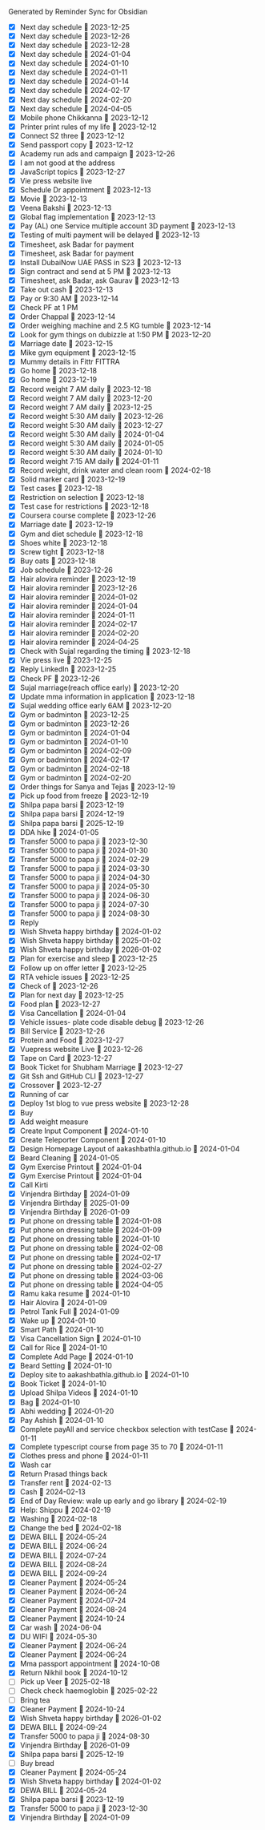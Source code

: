 Generated by Reminder Sync for Obsidian

- [x] Next day schedule 📅 2023-12-25
- [x] Next day schedule 📅 2023-12-26
- [x] Next day schedule 📅 2023-12-28
- [x] Next day schedule 📅 2024-01-04
- [x] Next day schedule 📅 2024-01-10
- [x] Next day schedule 📅 2024-01-11
- [x] Next day schedule 📅 2024-01-14
- [x] Next day schedule 📅 2024-02-17
- [x] Next day schedule 📅 2024-02-20
- [x] Next day schedule 📅 2024-04-05
- [x] Mobile phone Chikkanna 📅 2023-12-12
- [x] Printer print rules of my life 📅 2023-12-12
- [x] Connect S2 three 📅 2023-12-12
- [x] Send passport copy 📅 2023-12-12
- [x] Academy run ads and campaign 📅 2023-12-26
- [x] I am not good at the address
- [x] JavaScript topics 📅 2023-12-27
- [x] Vie press website live
- [x] Schedule Dr appointment 📅 2023-12-13
- [x] Movie 📅 2023-12-13
- [x] Veena Bakshi 📅 2023-12-13
- [x] Global flag implementation 📅 2023-12-13
- [x] Pay (AL) one Service multiple account 3D payment 📅 2023-12-13
- [x] Testing of multi payment will be delayed 📅 2023-12-13
- [x] Timesheet, ask Badar for payment
- [x] Timesheet, ask Badar for payment
- [x] Install DubaiNow UAE PASS in S23 📅 2023-12-13
- [x] Sign contract and send at 5 PM 📅 2023-12-13
- [x] Timesheet, ask Badar, ask Gaurav 📅 2023-12-13
- [x] Take out cash 📅 2023-12-13
- [x] Pay or 9:30 AM 📅 2023-12-14
- [x] Check PF at 1 PM
- [x] Order Chappal 📅 2023-12-14
- [x] Order weighing machine and 2.5 KG tumble 📅 2023-12-14
- [x] Look for gym things on dubizzle at 1:50 PM 📅 2023-12-20
- [x] Marriage date 📅 2023-12-15
- [x] Mike gym equipment 📅 2023-12-15
- [x] Mummy details in Fittr FITTRA
- [x] Go home 📅 2023-12-18
- [x] Go home 📅 2023-12-19
- [x] Record weight 7 AM daily 📅 2023-12-18
- [x] Record weight 7 AM daily 📅 2023-12-20
- [x] Record weight 7 AM daily 📅 2023-12-25
- [x] Record weight 5:30 AM daily 📅 2023-12-26
- [x] Record weight 5:30 AM daily 📅 2023-12-27
- [x] Record weight 5:30 AM daily 📅 2024-01-04
- [x] Record weight 5:30 AM daily 📅 2024-01-05
- [x] Record weight 5:30 AM daily 📅 2024-01-10
- [x] Record weight 7:15 AM daily 📅 2024-01-11
- [x] Record weight, drink water and clean room 📅 2024-02-18
- [x] Solid marker card 📅 2023-12-19
- [x] Test cases 📅 2023-12-18
- [x] Restriction on selection 📅 2023-12-18
- [x] Test case for restrictions 📅 2023-12-18
- [x] Coursera course complete 📅 2023-12-26
- [x] Marriage date 📅 2023-12-19
- [x] Gym and diet schedule 📅 2023-12-18
- [x] Shoes white 📅 2023-12-18
- [x] Screw tight 📅 2023-12-18
- [x] Buy oats 📅 2023-12-18
- [x] Job schedule 📅 2023-12-26
- [x] Hair alovira reminder 📅 2023-12-19
- [x] Hair alovira reminder 📅 2023-12-26
- [x] Hair alovira reminder 📅 2024-01-02
- [x] Hair alovira reminder 📅 2024-01-04
- [x] Hair alovira reminder 📅 2024-01-11
- [x] Hair alovira reminder 📅 2024-02-17
- [x] Hair alovira reminder 📅 2024-02-20
- [x] Hair alovira reminder 📅 2024-04-25
- [x] Check with Sujal regarding the timing 📅 2023-12-18
- [x] Vie press live 📅 2023-12-25
- [x] Reply LinkedIn 📅 2023-12-25
- [x] Check PF 📅 2023-12-26
- [x] Sujal marriage(reach office early) 📅 2023-12-20
- [x] Update mma information in application 📅 2023-12-18
- [x] Sujal wedding office early 6AM 📅 2023-12-20
- [x] Gym or badminton 📅 2023-12-25
- [x] Gym or badminton 📅 2023-12-26
- [x] Gym or badminton 📅 2024-01-04
- [x] Gym or badminton 📅 2024-01-10
- [x] Gym or badminton 📅 2024-02-09
- [x] Gym or badminton 📅 2024-02-17
- [x] Gym or badminton 📅 2024-02-18
- [x] Gym or badminton 📅 2024-02-20
- [x] Order things for Sanya and Tejas 📅 2023-12-19
- [x] Pick up food from freeze 📅 2023-12-19
- [x] Shilpa papa barsi 📅 2023-12-19
- [x] Shilpa papa barsi 📅 2024-12-19
- [x] Shilpa papa barsi 📅 2025-12-19
- [x] DDA hike 📅 2024-01-05
- [x] Transfer 5000 to papa ji 📅 2023-12-30
- [x] Transfer 5000 to papa ji 📅 2024-01-30
- [x] Transfer 5000 to papa ji 📅 2024-02-29
- [x] Transfer 5000 to papa ji 📅 2024-03-30
- [x] Transfer 5000 to papa ji 📅 2024-04-30
- [x] Transfer 5000 to papa ji 📅 2024-05-30
- [x] Transfer 5000 to papa ji 📅 2024-06-30
- [x] Transfer 5000 to papa ji 📅 2024-07-30
- [x] Transfer 5000 to papa ji 📅 2024-08-30
- [x] Reply
- [x] Wish Shveta happy birthday 📅 2024-01-02
- [x] Wish Shveta happy birthday 📅 2025-01-02
- [x] Wish Shveta happy birthday 📅 2026-01-02
- [x] Plan for exercise and sleep 📅 2023-12-25
- [x] Follow up on offer letter 📅 2023-12-25
- [x] RTA vehicle issues 📅 2023-12-25
- [x] Check of 📅 2023-12-26
- [x] Plan for next day 📅 2023-12-25
- [x] Food plan 📅 2023-12-27
- [x] Visa Cancellation 📅 2024-01-04
- [x] Vehicle issues- plate code disable debug 📅 2023-12-26
- [x] Bill Service 📅 2023-12-26
- [x] Protein and Food 📅 2023-12-27
- [x] Vuepress website Live 📅 2023-12-26
- [x] Tape on Card 📅 2023-12-27
- [x] Book Ticket for Shubham Marriage 📅 2023-12-27
- [x] Git Ssh and GitHub CLI 📅 2023-12-27
- [x] Crossover 📅 2023-12-27
- [x] Running of car
- [x] Deploy 1st blog to vue press website 📅 2023-12-28
- [x] Buy
- [x] Add weight measure
- [x] Create Input Component 📅 2024-01-10
- [x] Create Teleporter Component 📅 2024-01-10
- [x] Design Homepage Layout of aakashbathla.github.io 📅 2024-01-04
- [x] Beard Cleaning 📅 2024-01-05
- [x] Gym Exercise Printout 📅 2024-01-04
- [x] Gym Exercise Printout 📅 2024-01-04
- [x] Call Kirti
- [x] Vinjendra Birthday 📅 2024-01-09
- [x] Vinjendra Birthday 📅 2025-01-09
- [x] Vinjendra Birthday 📅 2026-01-09
- [x] Put phone on dressing table 📅 2024-01-08
- [x] Put phone on dressing table 📅 2024-01-09
- [x] Put phone on dressing table 📅 2024-01-10
- [x] Put phone on dressing table 📅 2024-02-08
- [x] Put phone on dressing table 📅 2024-02-17
- [x] Put phone on dressing table 📅 2024-02-27
- [x] Put phone on dressing table 📅 2024-03-06
- [x] Put phone on dressing table 📅 2024-04-05
- [x] Ramu kaka resume 📅 2024-01-10
- [x] Hair Alovira 📅 2024-01-09
- [x] Petrol Tank Full 📅 2024-01-09
- [x] Wake up 📅 2024-01-10
- [x] Smart Path 📅 2024-01-10
- [x] Visa Cancellation Sign 📅 2024-01-10
- [x] Call for Rice 📅 2024-01-10
- [x] Complete Add Page 📅 2024-01-10
- [x] Beard Setting 📅 2024-01-10
- [x] Deploy site to aakashbathla.github.io 📅 2024-01-10
- [x] Book Ticket 📅 2024-01-10
- [x] Upload Shilpa Videos 📅 2024-01-10
- [x] Bag 📅 2024-01-10
- [x] Abhi wedding 📅 2024-01-20
- [x] Pay Ashish 📅 2024-01-10
- [x] Complete payAll and service checkbox selection with testCase 📅 2024-01-11
- [x] Complete typescript course from page 35 to 70 📅 2024-01-11
- [x] Clothes press and phone 📅 2024-01-11
- [x] Wash car
- [x] Return Prasad things back
- [x] Transfer rent 📅 2024-02-13
- [x] Cash 📅 2024-02-13
- [x] End of Day Review: wale up early and go library  📅 2024-02-19
- [x] Help: Shippu 📅 2024-02-19
- [x] Washing 📅 2024-02-18
- [x] Change the bed 📅 2024-02-18
- [x] DEWA BILL 📅 2024-05-24
- [x] DEWA BILL 📅 2024-06-24
- [x] DEWA BILL 📅 2024-07-24
- [x] DEWA BILL 📅 2024-08-24
- [x] DEWA BILL 📅 2024-09-24
- [x] Cleaner Payment 📅 2024-05-24
- [x] Cleaner Payment 📅 2024-06-24
- [x] Cleaner Payment 📅 2024-07-24
- [x] Cleaner Payment 📅 2024-08-24
- [x] Cleaner Payment 📅 2024-10-24
- [x] Car wash 📅 2024-06-04
- [x] DU WIFI 📅 2024-05-30
- [x] Cleaner Payment 📅 2024-06-24
- [x] Cleaner Payment 📅 2024-06-24
- [x] Mma passport appointment 📅 2024-10-08
- [x] Return Nikhil book 📅 2024-10-12
- [ ] Pick up Veer 📅 2025-02-18
- [ ] Check check haemoglobin 📅 2025-02-22
- [ ] Bring tea
- [x] Cleaner Payment 📅 2024-10-24
- [x] Wish Shveta happy birthday 📅 2026-01-02
- [x] DEWA BILL 📅 2024-09-24
- [x] Transfer 5000 to papa ji 📅 2024-08-30
- [x] Vinjendra Birthday 📅 2026-01-09
- [x] Shilpa papa barsi 📅 2025-12-19
- [ ] Buy bread
- [x] Cleaner Payment 📅 2024-05-24
- [x] Wish Shveta happy birthday 📅 2024-01-02
- [x] DEWA BILL 📅 2024-05-24
- [x] Shilpa papa barsi 📅 2023-12-19
- [x] Transfer 5000 to papa ji 📅 2023-12-30
- [x] Vinjendra Birthday 📅 2024-01-09